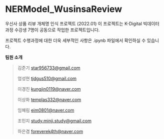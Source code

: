 # NERModel_WusinsaReview
우신사 상품 리뷰 개체명 인식 프로젝트 (2022.01)
이 프로젝트는 K-Digital 빅데이터 과정 수강생 7명이 공동으로 작업한 프로젝트입니다.

프로젝트 수행과정에 대한 더욱 세부적인 사항은 .ipynb 파일에서 확인하실 수 있습니다.


**팀원 소개**

> 김준기 star956733@gmail.com
> 
> 엄성현 tjdgus510@gmail.com
> 
> 이경진 kungjin0119@naver.com
> 
> 이상화 templas332@naver.com
> 
> 임혜림 eim0801@naver.com
> 
> 조민지 study.minji.study@gmail.com
> 
> 하은겸 foreverek4th@naver.com
